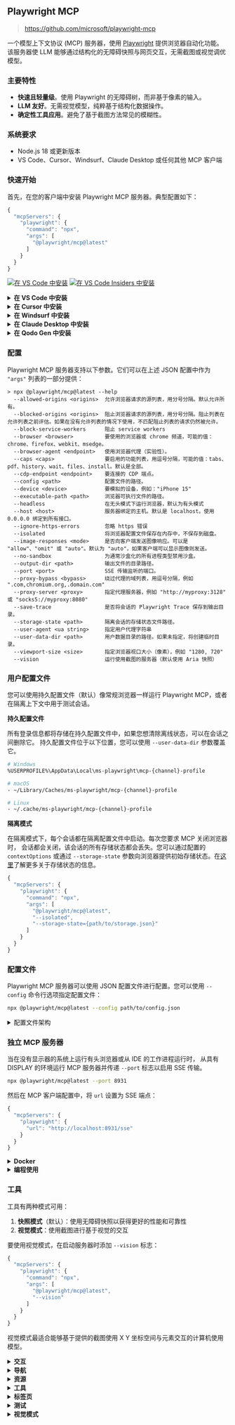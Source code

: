 ## Playwright MCP

> <https://github.com/microsoft/playwright-mcp>

一个模型上下文协议 (MCP) 服务器，使用 [Playwright](https://playwright.dev) 提供浏览器自动化功能。该服务器使 LLM 能够通过结构化的无障碍快照与网页交互，无需截图或视觉调优模型。

### 主要特性

- **快速且轻量级**。使用 Playwright 的无障碍树，而非基于像素的输入。
- **LLM 友好**。无需视觉模型，纯粹基于结构化数据操作。
- **确定性工具应用**。避免了基于截图方法常见的模糊性。

### 系统要求

- Node.js 18 或更新版本
- VS Code、Cursor、Windsurf、Claude Desktop 或任何其他 MCP 客户端

### 快速开始

首先，在您的客户端中安装 Playwright MCP 服务器。典型配置如下：

```js
{
  "mcpServers": {
    "playwright": {
      "command": "npx",
      "args": [
        "@playwright/mcp@latest"
      ]
    }
  }
}
```

[<img src="https://img.shields.io/badge/VS_Code-VS_Code?style=flat-square&label=Install%20Server&color=0098FF" alt="在 VS Code 中安装">](https://insiders.vscode.dev/redirect?url=vscode%3Amcp%2Finstall%3F%257B%2522name%2522%253A%2522playwright%2522%252C%2522command%2522%253A%2522npx%2522%252C%2522args%2522%253A%255B%2522%2540playwright%252Fmcp%2540latest%2522%255D%257D) [<img alt="在 VS Code Insiders 中安装" src="https://img.shields.io/badge/VS_Code_Insiders-VS_Code_Insiders?style=flat-square&label=Install%20Server&color=24bfa5">](https://insiders.vscode.dev/redirect?url=vscode-insiders%3Amcp%2Finstall%3F%257B%2522name%2522%253A%2522playwright%2522%252C%2522command%2522%253A%2522npx%2522%252C%2522args%2522%253A%255B%2522%2540playwright%252Fmcp%2540latest%2522%255D%257D)

<details><summary><b>在 VS Code 中安装</b></summary>

您也可以使用 VS Code CLI 安装 Playwright MCP 服务器：

```bash
# 对于 VS Code
code --add-mcp '{"name":"playwright","command":"npx","args":["@playwright/mcp@latest"]}'
```

安装后，Playwright MCP 服务器将可在 VS Code 中与您的 GitHub Copilot 代理一起使用。
</details>

<details>
<summary><b>在 Cursor 中安装</b></summary>

#### 点击按钮安装

[![安装 MCP 服务器](https://cursor.com/deeplink/mcp-install-dark.svg)](https://cursor.com/install-mcp?name=playwright&config=eyJjb21tYW5kIjoibnB4IEBwbGF5d3JpZ2h0L21jcEBsYXRlc3QifQ%3D%3D)

#### 或手动安装

前往 `Cursor Settings` -> `MCP` -> `Add new MCP Server`。随意命名，使用 `command` 类型，命令为 `npx @playwright/mcp`。您也可以通过点击 `Edit` 验证配置或添加命令行参数。

```js
{
  "mcpServers": {
    "playwright": {
      "command": "npx",
      "args": [
        "@playwright/mcp@latest"
      ]
    }
  }
}
```

</details>

<details>
<summary><b>在 Windsurf 中安装</b></summary>

参考 Windsurf MCP [文档](https://docs.windsurf.com/windsurf/cascade/mcp)。使用以下配置：

```js
{
  "mcpServers": {
    "playwright": {
      "command": "npx",
      "args": [
        "@playwright/mcp@latest"
      ]
    }
  }
}
```

</details>

<details>
<summary><b>在 Claude Desktop 中安装</b></summary>

参考 MCP 安装[指南](https://modelcontextprotocol.io/quickstart/user)，使用以下配置：

```js
{
  "mcpServers": {
    "playwright": {
      "command": "npx",
      "args": [
        "@playwright/mcp@latest"
      ]
    }
  }
}
```

</details>

<details>
<summary><b>在 Qodo Gen 中安装</b></summary>

在 VSCode 或 IntelliJ 中打开 [Qodo Gen](https://docs.qodo.ai/qodo-documentation/qodo-gen) 聊天面板 → Connect more tools → + Add new MCP → 粘贴以下配置：

```js
{
  "mcpServers": {
    "playwright": {
      "command": "npx",
      "args": [
        "@playwright/mcp@latest"
      ]
    }
  }
}
```

点击 <code>Save</code>。
</details>

### 配置

Playwright MCP 服务器支持以下参数。它们可以在上述 JSON 配置中作为 `"args"` 列表的一部分提供：

```
> npx @playwright/mcp@latest --help
  --allowed-origins <origins>  允许浏览器请求的源列表，用分号分隔。默认允许所有。
  --blocked-origins <origins>  阻止浏览器请求的源列表，用分号分隔。阻止列表在允许列表之前评估。如果在没有允许列表的情况下使用，不匹配阻止列表的请求仍然被允许。
  --block-service-workers      阻止 service workers
  --browser <browser>          要使用的浏览器或 chrome 频道，可能的值：chrome、firefox、webkit、msedge。
  --browser-agent <endpoint>   使用浏览器代理（实验性）。
  --caps <caps>                要启用的功能列表，用逗号分隔，可能的值：tabs、pdf、history、wait、files、install。默认是全部。
  --cdp-endpoint <endpoint>    要连接的 CDP 端点。
  --config <path>              配置文件的路径。
  --device <device>            要模拟的设备，例如："iPhone 15"
  --executable-path <path>     浏览器可执行文件的路径。
  --headless                   在无头模式下运行浏览器，默认为有头模式
  --host <host>                服务器绑定的主机。默认是 localhost。使用 0.0.0.0 绑定到所有接口。
  --ignore-https-errors        忽略 https 错误
  --isolated                   将浏览器配置文件保存在内存中，不保存到磁盘。
  --image-responses <mode>     是否向客户端发送图像响应。可以是 "allow"、"omit" 或 "auto"。默认为 "auto"，如果客户端可以显示图像则发送。
  --no-sandbox                 为通常沙盒化的所有进程类型禁用沙盒。
  --output-dir <path>          输出文件的目录路径。
  --port <port>                SSE 传输监听的端口。
  --proxy-bypass <bypass>      绕过代理的域列表，用逗号分隔，例如 ".com,chromium.org,.domain.com"
  --proxy-server <proxy>       指定代理服务器，例如 "http://myproxy:3128" 或 "socks5://myproxy:8080"
  --save-trace                 是否将会话的 Playwright Trace 保存到输出目录。
  --storage-state <path>       隔离会话的存储状态文件路径。
  --user-agent <ua string>     指定用户代理字符串
  --user-data-dir <path>       用户数据目录的路径。如果未指定，将创建临时目录。
  --viewport-size <size>       指定浏览器视口大小（像素），例如 "1280, 720"
  --vision                     运行使用截图的服务器（默认使用 Aria 快照）
```

### 用户配置文件

您可以使用持久配置文件（默认）像常规浏览器一样运行 Playwright MCP，或者在隔离上下文中用于测试会话。

**持久配置文件**

所有登录信息都将存储在持久配置文件中，如果您想清除离线状态，可以在会话之间删除它。
持久配置文件位于以下位置，您可以使用 `--user-data-dir` 参数覆盖它。

```bash
# Windows
%USERPROFILE%\AppData\Local\ms-playwright\mcp-{channel}-profile

# macOS
- ~/Library/Caches/ms-playwright/mcp-{channel}-profile

# Linux
- ~/.cache/ms-playwright/mcp-{channel}-profile
```

**隔离模式**

在隔离模式下，每个会话都在隔离配置文件中启动。每次您要求 MCP 关闭浏览器时，
会话都会关闭，该会话的所有存储状态都会丢失。您可以通过配置的 `contextOptions` 或通过 `--storage-state` 参数向浏览器提供初始存储状态。在[这里](https://playwright.dev/docs/auth)了解更多关于存储状态的信息。

```js
{
  "mcpServers": {
    "playwright": {
      "command": "npx",
      "args": [
        "@playwright/mcp@latest",
        "--isolated",
        "--storage-state={path/to/storage.json}"
      ]
    }
  }
}
```

### 配置文件

Playwright MCP 服务器可以使用 JSON 配置文件进行配置。您可以使用 `--config` 命令行选项指定配置文件：

```bash
npx @playwright/mcp@latest --config path/to/config.json
```

<details>
<summary>配置文件架构</summary>

```typescript
{
  // 浏览器配置
  browser?: {
    // 要使用的浏览器类型（chromium、firefox 或 webkit）
    browserName?: 'chromium' | 'firefox' | 'webkit';

    // 将浏览器配置文件保存在内存中，不保存到磁盘。
    isolated?: boolean;

    // 浏览器配置文件持久化的用户数据目录路径
    userDataDir?: string;

    // 浏览器启动选项（参见 Playwright 文档）
    // @see https://playwright.dev/docs/api/class-browsertype#browser-type-launch
    launchOptions?: {
      channel?: string;        // 浏览器频道（例如 'chrome'）
      headless?: boolean;      // 在无头模式下运行
      executablePath?: string; // 浏览器可执行文件路径
      // ... 其他 Playwright 启动选项
    };

    // 浏览器上下文选项
    // @see https://playwright.dev/docs/api/class-browser#browser-new-context
    contextOptions?: {
      viewport?: { width: number, height: number };
      // ... 其他 Playwright 上下文选项
    };

    // 用于连接到现有浏览器的 CDP 端点
    cdpEndpoint?: string;

    // 远程 Playwright 服务器端点
    remoteEndpoint?: string;
  },

  // 服务器配置
  server?: {
    port?: number;  // 监听端口
    host?: string;  // 绑定主机（默认：localhost）
  },

  // 启用的功能列表
  capabilities?: Array<
    'core' |    // 核心浏览器自动化
    'tabs' |    // 标签页管理
    'pdf' |     // PDF 生成
    'history' | // 浏览器历史
    'wait' |    // 等待工具
    'files' |   // 文件处理
    'install' | // 浏览器安装
    'testing'   // 测试
  >;

  // 启用视觉模式（截图而非无障碍快照）
  vision?: boolean;

  // 输出文件目录
  outputDir?: string;

  // 网络配置
  network?: {
    // 允许浏览器请求的源列表。默认允许所有。同时匹配 `allowedOrigins` 和 `blockedOrigins` 的源将被阻止。
    allowedOrigins?: string[];

    // 阻止浏览器请求的源列表。同时匹配 `allowedOrigins` 和 `blockedOrigins` 的源将被阻止。
    blockedOrigins?: string[];
  };
 
  /**
   * 不向客户端发送图像响应。
   */
  noImageResponses?: boolean;
}
```

</details>

### 独立 MCP 服务器

当在没有显示器的系统上运行有头浏览器或从 IDE 的工作进程运行时，
从具有 DISPLAY 的环境运行 MCP 服务器并传递 `--port` 标志以启用 SSE 传输。

```bash
npx @playwright/mcp@latest --port 8931
```

然后在 MCP 客户端配置中，将 `url` 设置为 SSE 端点：

```js
{
  "mcpServers": {
    "playwright": {
      "url": "http://localhost:8931/sse"
    }
  }
}
```

<details>
<summary><b>Docker</b></summary>

**注意：** Docker 实现目前仅支持无头 chromium。

```js
{
  "mcpServers": {
    "playwright": {
      "command": "docker",
      "args": ["run", "-i", "--rm", "--init", "--pull=always", "mcr.microsoft.com/playwright/mcp"]
    }
  }
}
```

您可以自己构建 Docker 镜像。

```
docker build -t mcr.microsoft.com/playwright/mcp .
```

</details>

<details>
<summary><b>编程使用</b></summary>

```js
import http from 'http';

import { createConnection } from '@playwright/mcp';
import { SSEServerTransport } from '@modelcontextprotocol/sdk/server/sse.js';

http.createServer(async (req, res) => {
  // ...

  // 创建一个无头 Playwright MCP 服务器与 SSE 传输
  const connection = await createConnection({ browser: { launchOptions: { headless: true } } });
  const transport = new SSEServerTransport('/messages', res);
  await connection.sever.connect(transport);

  // ...
});
```

</details>

### 工具

工具有两种模式可用：

1. **快照模式**（默认）：使用无障碍快照以获得更好的性能和可靠性
2. **视觉模式**：使用截图进行基于视觉的交互

要使用视觉模式，在启动服务器时添加 `--vision` 标志：

```js
{
  "mcpServers": {
    "playwright": {
      "command": "npx",
      "args": [
        "@playwright/mcp@latest",
        "--vision"
      ]
    }
  }
}
```

视觉模式最适合能够基于提供的截图使用 X Y 坐标空间与元素交互的计算机使用模型。

<details>
<summary><b>交互</b></summary>

- **browser_snapshot**
  - 标题：页面快照
  - 描述：捕获当前页面的无障碍快照，这比截图更好
  - 参数：无
  - 只读：**是**

- **browser_click**
  - 标题：点击
  - 描述：在网页上执行点击
  - 参数：
    - `element` (string)：用于获得与元素交互权限的人类可读元素描述
    - `ref` (string)：来自页面快照的确切目标元素引用
  - 只读：**否**

- **browser_drag**
  - 标题：拖拽鼠标
  - 描述：在两个元素之间执行拖放
  - 参数：
    - `startElement` (string)：用于获得与元素交互权限的人类可读源元素描述
    - `startRef` (string)：来自页面快照的确切源元素引用
    - `endElement` (string)：用于获得与元素交互权限的人类可读目标元素描述
    - `endRef` (string)：来自页面快照的确切目标元素引用
  - 只读：**否**

- **browser_hover**
  - 标题：悬停鼠标
  - 描述：在页面元素上悬停
  - 参数：
    - `element` (string)：用于获得与元素交互权限的人类可读元素描述
    - `ref` (string)：来自页面快照的确切目标元素引用
  - 只读：**是**

- **browser_type**
  - 标题：输入文本
  - 描述：在可编辑元素中输入文本
  - 参数：
    - `element` (string)：用于获得与元素交互权限的人类可读元素描述
    - `ref` (string)：来自页面快照的确切目标元素引用
    - `text` (string)：要输入到元素中的文本
    - `submit` (boolean, 可选)：是否提交输入的文本（之后按 Enter）
    - `slowly` (boolean, 可选)：是否一次输入一个字符。对于触发页面中的键处理程序很有用。默认情况下一次填入整个文本。
  - 只读：**否**

- **browser_select_option**
  - 标题：选择选项
  - 描述：在下拉菜单中选择选项
  - 参数：
    - `element` (string)：用于获得与元素交互权限的人类可读元素描述
    - `ref` (string)：来自页面快照的确切目标元素引用
    - `values` (array)：在下拉菜单中选择的值数组。可以是单个值或多个值。
  - 只读：**否**

- **browser_press_key**
  - 标题：按键
  - 描述：在键盘上按键
  - 参数：
    - `key` (string)：要按的键名或要生成的字符，如 `ArrowLeft` 或 `a`
  - 只读：**否**

- **browser_wait_for**
  - 标题：等待
  - 描述：等待文本出现或消失或指定时间过去
  - 参数：
    - `time` (number, 可选)：等待时间（秒）
    - `text` (string, 可选)：要等待的文本
    - `textGone` (string, 可选)：要等待消失的文本
  - 只读：**是**

- **browser_file_upload**
  - 标题：上传文件
  - 描述：上传一个或多个文件
  - 参数：
    - `paths` (array)：要上传的文件的绝对路径。可以是单个文件或多个文件。
  - 只读：**否**

- **browser_handle_dialog**
  - 标题：处理对话框
  - 描述：处理对话框
  - 参数：
    - `accept` (boolean)：是否接受对话框。
    - `promptText` (string, 可选)：提示对话框的文本。
  - 只读：**否**

</details>

<details>
<summary><b>导航</b></summary>

- **browser_navigate**
  - 标题：导航到 URL
  - 描述：导航到 URL
  - 参数：
    - `url` (string)：要导航到的 URL
  - 只读：**否**

- **browser_navigate_back**
  - 标题：后退
  - 描述：返回到上一页
  - 参数：无
  - 只读：**是**

- **browser_navigate_forward**
  - 标题：前进
  - 描述：前进到下一页
  - 参数：无
  - 只读：**是**

</details>

<details>
<summary><b>资源</b></summary>

- **browser_take_screenshot**
  - 标题：截图
  - 描述：截取当前页面的屏幕截图。您不能基于截图执行操作，请使用 browser_snapshot 进行操作。
  - 参数：
    - `raw` (boolean, 可选)：是否返回无压缩（PNG 格式）。默认为 false，返回 JPEG 图像。
    - `filename` (string, 可选)：保存截图的文件名。如果未指定，默认为 `page-{timestamp}.{png|jpeg}`。
    - `element` (string, 可选)：用于获得截图元素权限的人类可读元素描述。如果未提供，将截取视口的截图。如果提供了 element，也必须提供 ref。
    - `ref` (string, 可选)：来自页面快照的确切目标元素引用。如果未提供，将截取视口的截图。如果提供了 ref，也必须提供 element。
  - 只读：**是**

- **browser_pdf_save**
  - 标题：保存为 PDF
  - 描述：将页面保存为 PDF
  - 参数：
    - `filename` (string, 可选)：保存 PDF 的文件名。如果未指定，默认为 `page-{timestamp}.pdf`。
  - 只读：**是**

- **browser_network_requests**
  - 标题：列出网络请求
  - 描述：返回自加载页面以来的所有网络请求
  - 参数：无
  - 只读：**是**

- **browser_console_messages**
  - 标题：获取控制台消息
  - 描述：返回所有控制台消息
  - 参数：无
  - 只读：**是**

</details>

<details>
<summary><b>工具</b></summary>

- **browser_install**
  - 标题：安装配置中指定的浏览器
  - 描述：安装配置中指定的浏览器。如果您收到关于浏览器未安装的错误，请调用此功能。
  - 参数：无
  - 只读：**否**

- **browser_close**
  - 标题：关闭浏览器
  - 描述：关闭页面
  - 参数：无
  - 只读：**是**

- **browser_resize**
  - 标题：调整浏览器窗口大小
  - 描述：调整浏览器窗口大小
  - 参数：
    - `width` (number)：浏览器窗口宽度
    - `height` (number)：浏览器窗口高度
  - 只读：**是**

</details>

<details>
<summary><b>标签页</b></summary>

- **browser_tab_list**
  - 标题：列出标签页
  - 描述：列出浏览器标签页
  - 参数：无
  - 只读：**是**

- **browser_tab_new**
  - 标题：打开新标签页
  - 描述：打开新标签页
  - 参数：
    - `url` (string, 可选)：在新标签页中导航到的 URL。如果未提供，新标签页将为空白。
  - 只读：**是**

- **browser_tab_select**
  - 标题：选择标签页
  - 描述：按索引选择标签页
  - 参数：
    - `index` (number)：要选择的标签页索引
  - 只读：**是**

- **browser_tab_close**
  - 标题：关闭标签页
  - 描述：关闭标签页
  - 参数：
    - `index` (number, 可选)：要关闭的标签页索引。如果未提供则关闭当前标签页。
  - 只读：**否**

</details>

<details>
<summary><b>测试</b></summary>

- **browser_generate_playwright_test**
  - 标题：生成 Playwright 测试
  - 描述：为给定场景生成 Playwright 测试
  - 参数：
    - `name` (string)：测试名称
    - `description` (string)：测试描述
    - `steps` (array)：测试步骤
  - 只读：**是**

</details>

<details>
<summary><b>视觉模式</b></summary>

- **browser_screen_capture**
  - 标题：截图
  - 描述：截取当前页面的屏幕截图
  - 参数：无
  - 只读：**是**

- **browser_screen_move_mouse**
  - 标题：移动鼠标
  - 描述：将鼠标移动到给定位置
  - 参数：
    - `element` (string)：用于获得与元素交互权限的人类可读元素描述
    - `x` (number)：X 坐标
    - `y` (number)：Y 坐标
  - 只读：**是**

- **browser_screen_click**
  - 标题：点击
  - 描述：点击鼠标左键
  - 参数：
    - `element` (string)：用于获得与元素交互权限的人类可读元素描述
    - `x` (number)：X 坐标
    - `y` (number)：Y 坐标
  - 只读：**否**

- **browser_screen_drag**
  - 标题：拖拽鼠标
  - 描述：拖拽鼠标左键
  - 参数：
    - `element` (string)：用于获得与元素交互权限的人类可读元素描述
    - `startX` (number)：起始 X 坐标
    - `startY` (number)：起始 Y 坐标
    - `endX` (number)：结束 X 坐标
    - `endY` (number)：结束 Y 坐标
  - 只读：**否**

- **browser_screen_type**
  - 标题：输入文本
  - 描述：输入文本
  - 参数：
    - `text` (string)：要输入到元素中的文本
    - `submit` (boolean, 可选)：是否提交输入的文本（之后按 Enter）
  - 只读：**否**

- **browser_press_key**
  - 标题：按键
  - 描述：在键盘上按键
  - 参数：
    - `key` (string)：要按的键名或要生成的字符，如 `ArrowLeft` 或 `a`
  - 只读：**否**

- **browser_wait_for**
  - 标题：等待
  - 描述：等待文本出现或消失或指定时间过去
  - 参数：
    - `time` (number, 可选)：等待时间（秒）
    - `text` (string, 可选)：要等待的文本
    - `textGone` (string, 可选)：要等待消失的文本
  - 只读：**是**

- **browser_file_upload**
  - 标题：上传文件
  - 描述：上传一个或多个文件
  - 参数：
    - `paths` (array)：要上传的文件的绝对路径。可以是单个文件或多个文件。
  - 只读：**否**

- **browser_handle_dialog**
  - 标题：处理对话框
  - 描述：处理对话框
  - 参数：
    - `accept` (boolean)：是否接受对话框。
    - `promptText` (string, 可选)：提示对话框的文本。
  - 只读：**否**

</details>

